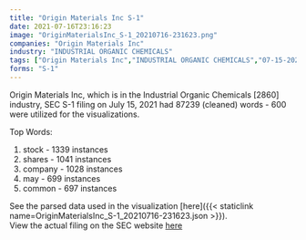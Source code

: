 ```yaml
---
title: "Origin Materials Inc S-1"
date: 2021-07-16T23:16:23
image: "OriginMaterialsInc_S-1_20210716-231623.png"
companies: "Origin Materials Inc"
industry: "INDUSTRIAL ORGANIC CHEMICALS"
tags: ["Origin Materials Inc","INDUSTRIAL ORGANIC CHEMICALS","07-15-2021","S-1"]
forms: "S-1"
---
```

Origin Materials Inc, which is in the Industrial Organic Chemicals [2860] industry, SEC S-1 filing on July 15, 2021 had 87239 (cleaned) words - 600 were utilized for the visualizations.

Top Words:
1. stock - 1339 instances
2. shares - 1041 instances
3. company - 1028 instances
4. may - 699 instances
5. common - 697 instances


See the parsed data used in the visualization [here]({{< staticlink name=OriginMaterialsInc_S-1_20210716-231623.json >}}).  
View the actual filing on the SEC website [here](https://www.sec.gov/Archives/edgar/data/1802457/0001193125-21-216554.txt)
